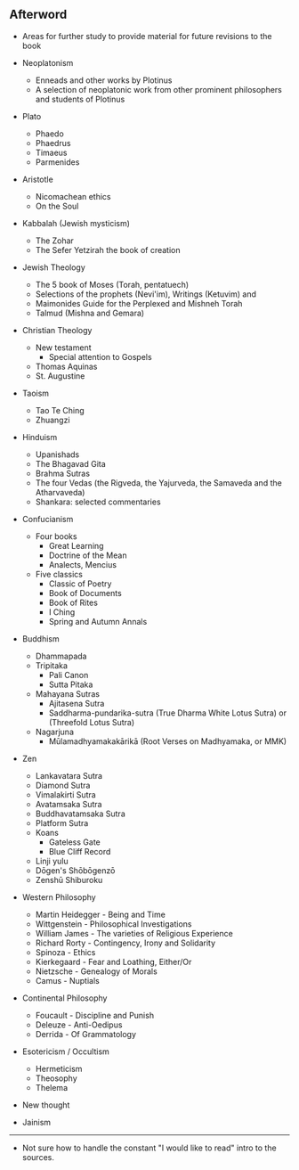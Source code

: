 ## Afterword

- Areas for further study to provide material for future revisions to the book

- Neoplatonism
  - Enneads and other works by Plotinus
  - A selection of neoplatonic work from other prominent philosophers and students of Plotinus
- Plato
  - Phaedo
  - Phaedrus
  - Timaeus
  - Parmenides
- Aristotle
  - Nicomachean ethics
  - On the Soul
- Kabbalah (Jewish mysticism)
  - The Zohar
  - The Sefer Yetzirah the book of creation
- Jewish Theology
  - The 5 book of Moses (Torah, pentatuech)
  - Selections of the prophets (Nevi'im), Writings (Ketuvim) and
  - Maimonides Guide for the Perplexed and Mishneh Torah
  - Talmud (Mishna and Gemara)
- Christian Theology
  - New testament
    - Special attention to Gospels
  - Thomas Aquinas
  - St. Augustine
- Taoism
  - Tao Te Ching
  - Zhuangzi
- Hinduism
  - Upanishads
  - The Bhagavad Gita
  - Brahma Sutras
  - The four Vedas (the Rigveda, the Yajurveda, the Samaveda and the Atharvaveda)
  - Shankara: selected commentaries
- Confucianism
  - Four books
    - Great Learning
    - Doctrine of the Mean
    - Analects, Mencius
  - Five classics
    - Classic of Poetry
    - Book of Documents
    - Book of Rites
    - I Ching
    - Spring and Autumn Annals
- Buddhism
  - Dhammapada
  - Tripitaka
    - Pali Canon
    - Sutta Pitaka
  - Mahayana Sutras
    - Ajitasena Sutra
    - Saddharma-pundarika-sutra (True Dharma White Lotus Sutra) or (Threefold Lotus Sutra)
  - Nagarjuna
    - Mūlamadhyamakakārikā (Root Verses on Madhyamaka, or MMK)
- Zen
  - Lankavatara Sutra
  - Diamond Sutra
  - Vimalakirti Sutra
  - Avatamsaka Sutra
  - Buddhavatamsaka Sutra
  - Platform Sutra
  - Koans
    - Gateless Gate
    - Blue Cliff Record
  - Linji yulu
  - Dōgen's Shōbōgenzō
  - Zenshū Shiburoku
- Western Philosophy
  - Martin Heidegger - Being and Time
  - Wittgenstein - Philosophical Investigations
  - William James - The varieties of Religious Experience
  - Richard Rorty - Contingency, Irony and Solidarity
  - Spinoza - Ethics
  - Kierkegaard - Fear and Loathing, Either/Or
  - Nietzsche - Genealogy of Morals
  - Camus - Nuptials
- Continental Philosophy
  - Foucault - Discipline and Punish
  - Deleuze - Anti-Oedipus
  - Derrida - Of Grammatology
- Esotericism / Occultism
  - Hermeticism
  - Theosophy
  - Thelema
- New thought
- Jainism

---

- Not sure how to handle the constant "I would like to read" intro to the sources.
